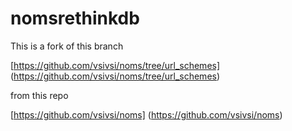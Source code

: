# nomsrethinkdb

This is a fork of this branch

[https://github.com/vsivsi/noms/tree/url_schemes]
(https://github.com/vsivsi/noms/tree/url_schemes)

from this repo

[https://github.com/vsivsi/noms]
(https://github.com/vsivsi/noms)
